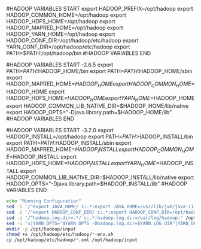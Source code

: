 #HADOOP VARIABLES START
export HADOOP_PREFIX=/opt/hadoop
export HADOOP_COMMON_HOME=/opt/hadoop
export HADOOP_HDFS_HOME=/opt/hadoop
export HADOOP_MAPRED_HOME=/opt/hadoop
export HADOOP_YARN_HOME=/opt/hadoop
export HADOOP_CONF_DIR=/opt/hadoop/etc/hadoop
export YARN_CONF_DIR=/opt/hadoop/etc/hadoop
export PATH=$PATH:/opt/hadoop/bin
#HADOOP VARIABLES END

#HADOOP VARIABLES START -2.6.5
export PATH=$PATH:$HADOOP_HOME/bin
export PATH=$PATH:$HADOOP_HOME/sbin
export HADOOP_MAPRED_HOME=$HADOOP_HOME
export HADOOP_COMMON_HOME=$HADOOP_HOME
export HADOOP_HDFS_HOME=$HADOOP_HOME
export YARN_HOME=$HADOOP_HOME
export HADOOP_COMMON_LIB_NATIVE_DIR=$HADOOP_HOME/lib/native
export HADOOP_OPTS="-Djava.library.path=$HADOOP_HOME/lib"
#HADOOP VARIABLES END

#HADOOP VARIABLES START -3.2.0
export HADOOP_INSTALL=/opt/hadoop
export PATH=$PATH:$HADOOP_INSTALL/bin
export PATH=$PATH:$HADOOP_INSTALL/sbin
export HADOOP_MAPRED_HOME=$HADOOP_INSTALL
export HADOOP_COMMON_HOME=$HADOOP_INSTALL
export HADOOP_HDFS_HOME=$HADOOP_INSTALL
export YARN_HOME=$HADOOP_INSTALL
export HADOOP_COMMON_LIB_NATIVE_DIR=$HADOOP_INSTALL/lib/native
export HADOOP_OPTS="-Djava.library.path=$HADOOP_INSTALL/lib"
#HADOOP VARIABLES END

``` bash
echo "Running Configuration"
sed -i '/^export JAVA_HOME/ s:.*:export JAVA_HOME=/usr/lib/jvm/java-11-openjdk\nexport HADOOP_PREFIX=/opt/hadoop\nexport HADOOP_HOME=/opt/hadoop\n:' /opt/hadoop/etc/hadoop/hadoop-env.sh
sed -i '/^export HADOOP_CONF_DIR/ s:.*:export HADOOP_CONF_DIR=/opt/hadoop/etc/hadoop/:' /opt/hadoop/etc/hadoop/hadoop-env.sh
sed -i '/^hadoop.log.dir=.*/ s:.*:hadoop.log.dir=/var/log/hadoop:' /opt/hadoop/etc/hadoop/log4j.properties
sed -i 's|YARN_OPTS="$YARN_OPTS -Dhadoop.log.dir=$YARN_LOG_DIR"|YARN_OPTS="$YARN_OPTS -Djava.net.preferIPv4Stack=true"\nYARN_OPTS="$YARN_OPTS -Dhadoop.log.dir=$YARN_LOG_DIR"|' /opt/hadoop/etc/hadoop/yarn-env.sh
mkdir -p /opt/hadoop/input
chmod +x /opt/hadoop/etc/hadoop/*-env.sh
cp /opt/hadoop/etc/hadoop/*.xml /opt/hadoop/input
```